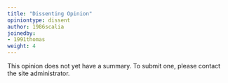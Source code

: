 ```yaml
---
title: "Dissenting Opinion"
opiniontype: dissent
author: 1986scalia
joinedby:
- 1991thomas
weight: 4
---
```

This opinion does not yet have a summary. To submit one, please contact the site administrator.